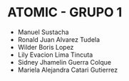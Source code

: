 # ATOMIC - GRUPO 1
- Manuel Sustacha
- Ronald Juan Alvarez Tudela
- Wilder Boris Lopez
- Lily Evacion Lima Tincuta
- Sidney Jhamelin Guerra Colque
- Mariela Alejandra Catari Gutierrez
